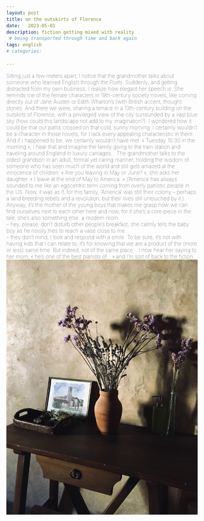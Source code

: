 ```yaml
---
layout: post
title: on the outskirts of Florence
date:   2023-05-01
description: fiction getting mixed with reality 
 # being transported through time and back again
tags: english
# categories: 

---
```

<!-- « the Poets » -->
<span style="font-size:14px;font-weight:lighter">
Sitting just a few meters apart, I notice that the grandmother talks about someone who learned English through <i>the Poets</i>. Suddenly, and getting distracted from my own business, I realize how elegant her speech is. She reminds me of the female characters in 19th-century society novels, like coming directly out of Jane Austen or Edith Wharton’s (with British accent, though) stories.

<span style="font-size:14px;font-weight:lighter">
And there we were, sharing a terrace in a 13th-century building on the outskirts of Florence, with a privileged view of the city surrounded by a vast blue sky (how could this landscape not add to my imagination?). I wondered how it could be that our paths crossed on that cold, sunny morning. I certainly wouldn’t be a character in those novels, for I lack every appealing characteristic in them. And if I happened to be, we certainly wouldn’t have met.

<span style="font-size:14px;font-weight:lighter">
« Tuesday 10:30 in the morning »; I hear that and imagine the family going to the train station and traveling around England in luxury carriages... The grandmother talks to the oldest grandson in an adult, formal yet caring manner, holding the wisdom of someone who has seen much of the world and still gets amazed at the innocence of children. « Are you leaving in May or June? », she asks her daughter. « I leave at the end of May to America. » (‘America’ has always sounded to me like an egocentric term coming from overly patriotic people in the US. Now, it was as if, for this family, ‘America’ was still their colony – perhaps a land breeding rebels and a revolution, but their lives still untouched by it.)

<span style="font-size:14px;font-weight:lighter">
Anyway, it’s the mother of the young boys that makes me grasp how we can find ourselves next to each other here and now, for if she’s a core piece in the tale, she’s also something else: a modern mom. 
<br> – hey, please, don’t disturb other people’s breakfast; she calmly tells the baby boy as he noisily tries to reach a vase close to me.
<br> – they don’t mind; I look and respond with a smile.

<span style="font-size:14px;font-weight:lighter">
To be sure, it’s not with having kids that I can relate to; it’s for knowing that we are a product of the (more or less) same time. But indeed, not of the same place... I now hear her saying to her mom, « he’s one of the best pianists of... » and I’m sort of back to the fiction.

<br>

<div>
    <img src="/assets/img/florence-2.jpg" class="my-image-p rounded z-depth-1">
</div>
